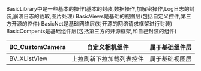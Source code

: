 BasicLibrary中是一些基本的操作(基本的封装,数据操作,加解密操作,Log日志的封装,崩溃日志的截取,图片处理)
BasicViews是基础的视图层(包括自定义控件,第三方开源的控件)
BasicNet是基础网络层(对开源的网络请求框架进行封装)
BasicCompents是基础组件层(包括第三方的开源框架,和自己封装的组件)


BC_CustomCamera    |   自定义相机组件           |        属于基础组件层
-------------------|--------------------------|-----------------------
BV_XListView       |   上拉刷新下拉加载列表控件  |       属于基础视图层


